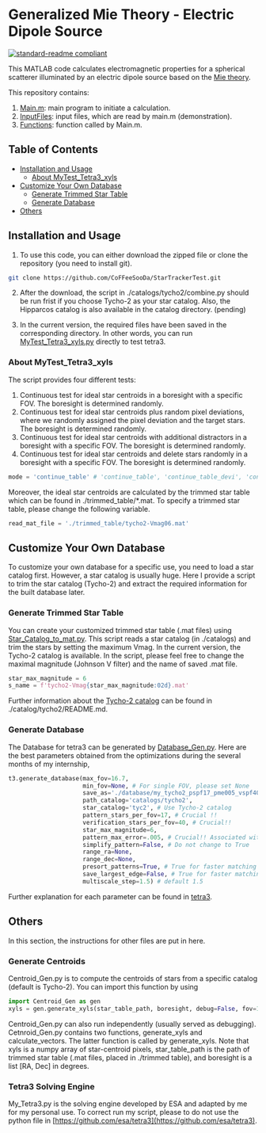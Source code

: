 # Generalized Mie Theory - Electric Dipole Source

[![standard-readme compliant](https://img.shields.io/badge/readme%20style-standard-brightgreen.svg?style=flat-square)](https://github.com/RichardLitt/standard-readme)

This MATLAB code calculates electromagnetic properties for a spherical scatterer illuminated by an electric dipole source based on the [Mie theory](https://en.wikipedia.org/wiki/Mie_scattering).

This repository contains:

1. [Main.m](https://github.com/CoFFeeSooDa/MieDipole/blob/main/Main.m): main program to initiate a calculation.
2. [InputFiles](https://github.com/CoFFeeSooDa/MieDipole/tree/main/InputFiles): input files, which are read by main.m (demonstration).
3. [Functions](https://github.com/CoFFeeSooDa/MieDipole/tree/main/Functions): function called by Main.m.

## Table of Contents

- [Installation and Usage](#Installation-and-Usage)
	- [About MyTest_Tetra3_xyls](#About-MyTest_Tetra3_xyls)
- [Customize Your Own Database](#Customize-Your-Own-Database)
	- [Generate Trimmed Star Table](#Generate-Trimmed-Star-Table)
	- [Generate Database](#Generate-Database)
- [Others](#Others)


## Installation and Usage

1. To use this code, you can either download the zipped file or clone the repository (you need to install git).
```sh
git clone https://github.com/CoFFeeSooDa/StarTrackerTest.git
```
2. After the download, the script in ./catalogs/tycho2/combine.py should be run frist if you choose Tycho-2 as your star catalog.
Also, the Hipparcos catalog is also available in the catalog directory. (pending)

3. In the current version, the required files have been saved in the corresponding directory. In other words, you can run [MyTest_Tetra3_xyls.py](https://github.com/CoFFeeSooDa/StarTrackerTest/blob/main/MyTest_Tetra3_xyls.py) directly to test tetra3.

### About MyTest_Tetra3_xyls

The script provides four different tests:
1. Continuous test for ideal star centroids in a boresight with a specific FOV. The boresight is determined randomly.
2. Continuous test for ideal star centroids plus random pixel deviations, where we randomly assigned the pixel deviation and the target stars. The boresight is determined randomly.
3. Continuous test for ideal star centroids with additional distractors in a boresight with a specific FOV. The boresight is determined randomly.
4. Continuous test for ideal star centroids and delete stars randomly in a boresight with a specific FOV. The boresight is determined randomly.

```python
mode = 'continue_table' # 'continue_table', 'continue_table_devi', 'continue_table_addstar', and 'continue_table_delstar'
```

Moreover, the ideal star centroids are calculated by the trimmed star table which can be found in ./trimmed_table/*.mat.
To specify a trimmed star table, please change the following variable.
```python
read_mat_file = './trimmed_table/tycho2-Vmag06.mat'
```


##  Customize Your Own Database

To customize your own database for a specific use, you need to load a star catalog first. However, a star catalog is usually huge. 
Here I provide a script to trim the star catalog (Tycho-2) and extract the required information for the built database later.

### Generate Trimmed Star Table

You can create your customized trimmed star table (.mat files) using [Star_Catalog_to_mat.py](https://github.com/CoFFeeSooDa/StarTrackerTest/blob/main/Star_Catalog_to_mat.py). This script reads a star catalog (in ./catalogs) and trim the stars by setting the maximum Vmag. In the current version, the Tycho-2 catalog is available. 
In the script, please feel free to change the maximal magnitude (Johnson V filter) and the name of saved .mat file.
```python
star_max_magnitude = 6
s_name = f'tycho2-Vmag{star_max_magnitude:02d}.mat'
```
Further information about the [Tycho-2 catalog](https://cdsarc.u-strasbg.fr/ftp/cats/I/259/) can be found in ./catalog/tycho2/README.md.

### Generate Database

The Database for tetra3 can be generated by [Database_Gen.py](https://github.com/CoFFeeSooDa/StarTrackerTest/blob/main/Database_Gen.py).
Here are the best parameters obtained from the optimizations during the several months of my internship,
```python
t3.generate_database(max_fov=16.7, 
                     min_fov=None, # For single FOV, please set None
                     save_as='./database/my_tycho2_pspf17_pme005_vspf40_mag6',
                     path_catalog='catalogs/tycho2',
                     star_catalog='tyc2', # Use Tycho-2 catalog
                     pattern_stars_per_fov=17, # Crucial !!
                     verification_stars_per_fov=40, # Crucial!!
                     star_max_magnitude=6,
                     pattern_max_error=.005, # Crucial!! Associated with the bin number round(1/4/pattern_max_error)
                     simplify_pattern=False, # Do not change to True
                     range_ra=None,
                     range_dec=None,
                     presort_patterns=True, # True for faster matching speed
                     save_largest_edge=False, # True for faster matching speed
                     multiscale_step=1.5) # default 1.5
```
Further explanation for each parameter can be found in [tetra3](https://github.com/esa/tetra3).

## Others

In this section, the instructions for other files are put in here.

### Generate Centroids

Centroid_Gen.py is to compute the centroids of stars from a specific catalog (default is Tycho-2). You can import this function by using 
```python
import Centroid_Gen as gen
xyls = gen.generate_xyls(star_table_path, boresight, debug=False, fov=16.7, width=1124, height=1124)
```
Centroid_Gen.py can also run independently (usually served as debugging).
Cetnroid_Gen.py contains two functions, generate_xyls and calculate_vectors.
The latter function is called by generate_xyls.
Note that xyls is a numpy array of star-centroid pixels, star_table_path is the path of trimmed star table (.mat files, placed in ./trimmed table), and boresight is a list [RA, Dec] in degrees. 

### Tetra3 Solving Engine

My_Tetra3.py is the solving engine developed by ESA and adapted by me for my personal use. To correct run my script, please to do not use the python file in [https://github.com/esa/tetra3](https://github.com/esa/tetra3).

